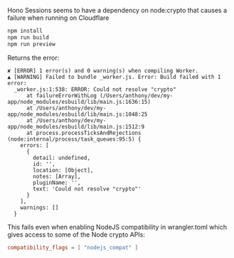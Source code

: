 Hono Sessions seems to have a dependency on node:crypto that causes a failure when running on Cloudflare
```txt
npm install
npm run build
npm run preview
```

Returns the error:

```
✘ [ERROR] 1 error(s) and 0 warning(s) when compiling Worker.
▲ [WARNING] Failed to bundle _worker.js. Error: Build failed with 1 error:
  _worker.js:1:538: ERROR: Could not resolve "crypto"
      at failureErrorWithLog (/Users/anthony/dev/my-app/node_modules/esbuild/lib/main.js:1636:15)
      at /Users/anthony/dev/my-app/node_modules/esbuild/lib/main.js:1048:25
      at /Users/anthony/dev/my-app/node_modules/esbuild/lib/main.js:1512:9
      at process.processTicksAndRejections (node:internal/process/task_queues:95:5) {
    errors: [
      {
        detail: undefined,
        id: '',
        location: [Object],
        notes: [Array],
        pluginName: '',
        text: 'Could not resolve "crypto"'
      }
    ],
    warnings: []
  }
```

This fails even when enabling NodeJS compatibility in wrangler.toml which gives access to some of the Node crypto APIs:

```toml
compatibility_flags = [ "nodejs_compat" ]
```